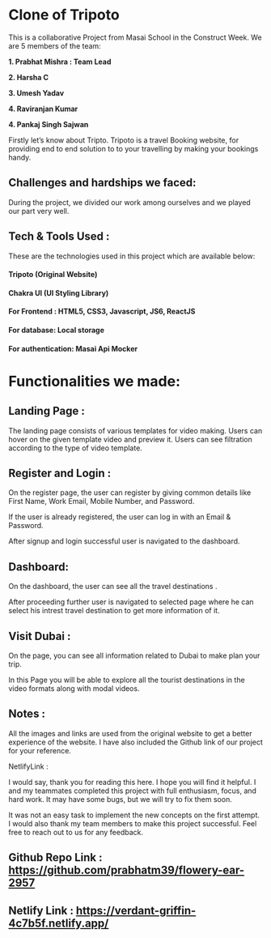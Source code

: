 # Clone of Tripoto

This is a collaborative Project from Masai School in the Construct Week. We are 5 members of the team:

<b>1. Prabhat Mishra : Team Lead</b>

<b>2. Harsha C</b>

<b>3. Umesh Yadav</b>

<b>4. Raviranjan Kumar</b>

<b>4. Pankaj Singh Sajwan</b>

Firstly let’s know about Tripto. Tripoto is a travel Booking website, for providing end to end solution to to your travelling by making your bookings handy.

## Challenges and hardships we faced:

During the project, we divided our work among ourselves and we played our part very well.

## Tech & Tools Used :

These are the technologies used in this project which are available below:

#### Tripoto (Original Website)
#### Chakra UI (UI Styling Library)
#### For Frontend : HTML5, CSS3, Javascript, JS6, ReactJS
#### For database: Local storage
#### For authentication: Masai Api Mocker

# Functionalities we made:
## Landing Page :
The landing page consists of various templates for video making. Users can hover on the given template video and preview it. Users can see filtration according to the type of video template.

## Register and Login :
On the register page, the user can register by giving common details like First Name, Work Email, Mobile Number, and Password.

If the user is already registered, the user can log in with an Email & Password.

After signup and login successful user is navigated to the dashboard.

## Dashboard:
On the dashboard, the user can see all the travel destinations .

After proceeding further user is navigated to selected page where he can select his intrest travel destination to get more information of it.

## Visit Dubai :
On the page, you can see all information related to Dubai to make plan your trip.

In this Page you will be able to explore all the tourist destinations in the video formats along with modal videos.


## Notes :
All the images and links are used from the original website to get a better experience of the website. I have also included the Github link of our project for your reference.

NetlifyLink :

I would say, thank you for reading this here. I hope you will find it helpful. I and my teammates completed this project with full enthusiasm, focus, and hard work. It may have some bugs, but we will try to fix them soon.

It was not an easy task to implement the new concepts on the first attempt. I would also thank my team members to make this project successful. Feel free to reach out to us for any feedback.
## Github Repo Link : https://github.com/prabhatm39/flowery-ear-2957

## Netlify Link : https://verdant-griffin-4c7b5f.netlify.app/
